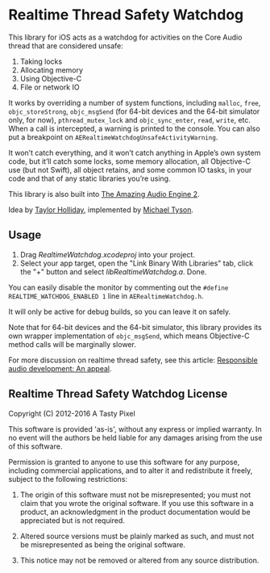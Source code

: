 Realtime Thread Safety Watchdog
===============================

This library for iOS acts as a watchdog for activities on the Core Audio thread that are considered unsafe:

1. Taking locks
2. Allocating memory
3. Using Objective-C
4. File or network IO

It works by overriding a number of system functions, including `malloc`, `free`, `objc_storeStrong`, `objc_msgSend` (for 64-bit devices and the 64-bit simulator only, for now), `pthread_mutex_lock` and `objc_sync_enter`, `read`, `write`, etc. When a call is intercepted, a warning is printed to the console. You can also put a breakpoint on `AERealtimeWatchdogUnsafeActivityWarning`.

It won’t catch everything, and it won’t catch anything in Apple’s own system code, but it’ll catch some locks, some memory allocation, all Objective-C use (but not Swift), all object retains, and some common IO tasks, in your code and that of any static libraries you’re using.

This library is also built into [The Amazing Audio Engine 2](http://github.com/TheAmazingAudioEngine/TheAmazingAudioEngine2).

Idea by [Taylor Holliday](http://audulus.com/), implemented by [Michael Tyson](http://atastypixel.com/blog).

Usage
-----

1. Drag *RealtimeWatchdog.xcodeproj* into your project. 
2. Select your app target, open the "Link Binary With Libraries" tab, click the "+" button and select *libRealtimeWatchdog.a*. Done.

You can easily disable the monitor by commenting out the `#define REALTIME_WATCHDOG_ENABLED 1` line in `AERealtimeWatchdog.h`.

It will only be active for debug builds, so you can leave it on safely.

Note that for 64-bit devices and the 64-bit simulator, this library provides its own wrapper implementation of `objc_msgSend`, which means Objective-C method calls will be marginally slower.

For more discussion on realtime thread safety, see this article: [Responsible audio development: An appeal](http://atastypixel.com/blog/responsible-audio-development-an-appeal/).


Realtime Thread Safety Watchdog License
---------------------------------------

Copyright (C) 2012-2016 A Tasty Pixel

This software is provided 'as-is', without any express or implied
warranty.  In no event will the authors be held liable for any damages
arising from the use of this software.

Permission is granted to anyone to use this software for any purpose,
including commercial applications, and to alter it and redistribute it
freely, subject to the following restrictions:

1. The origin of this software must not be misrepresented; you must not
   claim that you wrote the original software. If you use this software
   in a product, an acknowledgment in the product documentation would be
   appreciated but is not required.
   
2. Altered source versions must be plainly marked as such, and must not be
   misrepresented as being the original software.
   
3. This notice may not be removed or altered from any source distribution.

